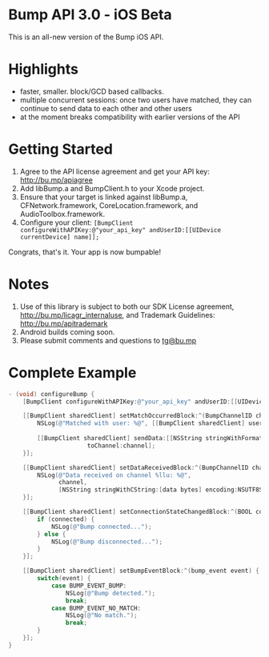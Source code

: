 Bump API 3.0 - iOS Beta
=======================

This is an all-new version of the Bump iOS API. 

Highlights
==========

* faster, smaller. block/GCD based callbacks.
* multiple concurrent sessions: once two users have matched, they can continue to send data to each other and other users
* at the moment breaks compatibility with earlier versions of the API

Getting Started
=======

1. Agree to the API license agreement and get your API key: http://bu.mp/apiagree
1. Add libBump.a and BumpClient.h to your Xcode project.
1. Ensure that your target is linked against libBump.a, CFNetwork.framework, CoreLocation.framework, and AudioToolbox.framework.
1. Configure your client:
    `[BumpClient configureWithAPIKey:@"your_api_key" andUserID:[[UIDevice currentDevice] name]];`

Congrats, that's it.  Your app is now bumpable!

Notes
=====

1. Use of this library is subject to both our SDK License agreement, http://bu.mp/licagr_internaluse, and Trademark Guidelines: http://bu.mp/apitrademark
1. Android builds coming soon.
1. Please submit comments and questions to tg@bu.mp

Complete Example
================

```Objective-C
- (void) configureBump {
    [BumpClient configureWithAPIKey:@"your_api_key" andUserID:[[UIDevice currentDevice] name]];

    [[BumpClient sharedClient] setMatchOccurredBlock:^(BumpChannelID channel) { 
		NSLog(@"Matched with user: %@", [[BumpClient sharedClient] userIDForChannel:channel]); 
		
		[[BumpClient sharedClient] sendData:[[NSString stringWithFormat:@"Hello, world!"] dataUsingEncoding:NSUTF8StringEncoding]
					  toChannel:channel];
    }];

    [[BumpClient sharedClient] setDataReceivedBlock:^(BumpChannelID channel, NSData *data) {
		NSLog(@"Data received on channel %llu: %@", 
		      channel, 
		      [NSString stringWithCString:[data bytes] encoding:NSUTF8StringEncoding]);
    }];

    [[BumpClient sharedClient] setConnectionStateChangedBlock:^(BOOL connected) {
		if (connected) {
			NSLog(@"Bump connected...");
		} else {
			NSLog(@"Bump disconnected...");
		}
    }];

    [[BumpClient sharedClient] setBumpEventBlock:^(bump_event event) {
		switch(event) {
		    case BUMP_EVENT_BUMP:
				NSLog(@"Bump detected.");
				break;
		    case BUMP_EVENT_NO_MATCH:
				NSLog(@"No match.");
				break;
		}
    }];
} 
```
